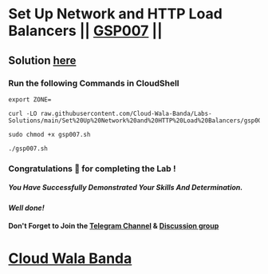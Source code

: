 # Set Up Network and HTTP Load Balancers || [GSP007](https://www.cloudskillsboost.google/focuses/12007?parent=catalog) ||

## Solution [here](https://youtu.be/g5K47lEpK4M)

### Run the following Commands in CloudShell
```
export ZONE=
```
```
curl -LO raw.githubusercontent.com/Cloud-Wala-Banda/Labs-Solutions/main/Set%20Up%20Network%20and%20HTTP%20Load%20Balancers/gsp007.sh

sudo chmod +x gsp007.sh

./gsp007.sh
```

### Congratulations 🎉 for completing the Lab !

##### *You Have Successfully Demonstrated Your Skills And Determination.*

#### *Well done!*

#### Don't Forget to Join the [Telegram Channel](https://t.me/cloudwalabanda) & [Discussion group](https://t.me/cloudwalabandachats)

# [Cloud Wala Banda](https://www.youtube.com/@cloudwalabanda)
